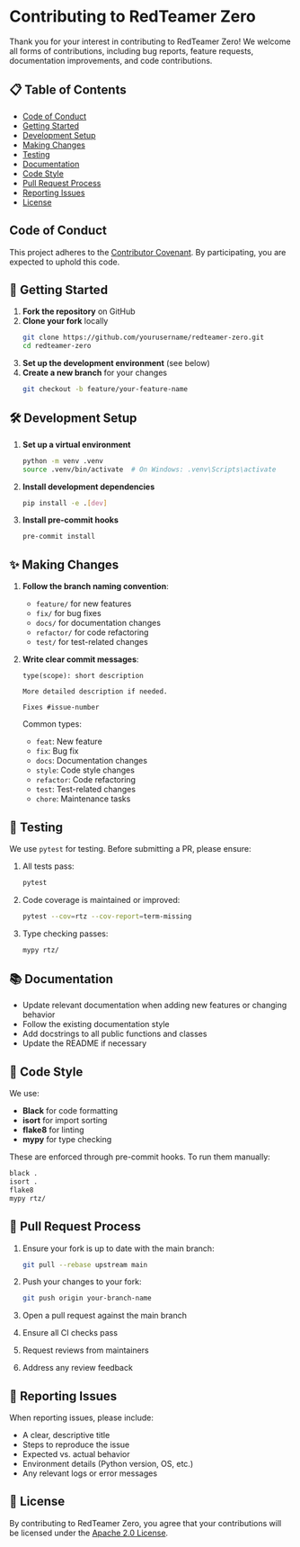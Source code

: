 # Contributing to RedTeamer Zero

Thank you for your interest in contributing to RedTeamer Zero! We welcome all forms of contributions, including bug reports, feature requests, documentation improvements, and code contributions.

## 📋 Table of Contents

- [Code of Conduct](#code-of-conduct)
- [Getting Started](#-getting-started)
- [Development Setup](#-development-setup)
- [Making Changes](#-making-changes)
- [Testing](#-testing)
- [Documentation](#-documentation)
- [Code Style](#-code-style)
- [Pull Request Process](#-pull-request-process)
- [Reporting Issues](#-reporting-issues)
- [License](#-license)

## Code of Conduct

This project adheres to the [Contributor Covenant](https://www.contributor-covenant.org/). By participating, you are expected to uphold this code.

## 🚀 Getting Started

1. **Fork the repository** on GitHub
2. **Clone your fork** locally
   ```bash
   git clone https://github.com/yourusername/redteamer-zero.git
   cd redteamer-zero
   ```
3. **Set up the development environment** (see below)
4. **Create a new branch** for your changes
   ```bash
   git checkout -b feature/your-feature-name
   ```

## 🛠️ Development Setup

1. **Set up a virtual environment**
   ```bash
   python -m venv .venv
   source .venv/bin/activate  # On Windows: .venv\Scripts\activate
   ```

2. **Install development dependencies**
   ```bash
   pip install -e .[dev]
   ```

3. **Install pre-commit hooks**
   ```bash
   pre-commit install
   ```

## ✨ Making Changes

1. **Follow the branch naming convention**:
   - `feature/` for new features
   - `fix/` for bug fixes
   - `docs/` for documentation changes
   - `refactor/` for code refactoring
   - `test/` for test-related changes

2. **Write clear commit messages**:
   ```
   type(scope): short description
   
   More detailed description if needed.
   
   Fixes #issue-number
   ```
   
   Common types:
   - `feat`: New feature
   - `fix`: Bug fix
   - `docs`: Documentation changes
   - `style`: Code style changes
   - `refactor`: Code refactoring
   - `test`: Test-related changes
   - `chore`: Maintenance tasks

## 🧪 Testing

We use `pytest` for testing. Before submitting a PR, please ensure:

1. All tests pass:
   ```bash
   pytest
   ```

2. Code coverage is maintained or improved:
   ```bash
   pytest --cov=rtz --cov-report=term-missing
   ```

3. Type checking passes:
   ```bash
   mypy rtz/
   ```

## 📚 Documentation

- Update relevant documentation when adding new features or changing behavior
- Follow the existing documentation style
- Add docstrings to all public functions and classes
- Update the README if necessary

## 🎨 Code Style

We use:
- **Black** for code formatting
- **isort** for import sorting
- **flake8** for linting
- **mypy** for type checking

These are enforced through pre-commit hooks. To run them manually:

```bash
black .
isort .
flake8
mypy rtz/
```

## 🔄 Pull Request Process

1. Ensure your fork is up to date with the main branch:
   ```bash
   git pull --rebase upstream main
   ```

2. Push your changes to your fork:
   ```bash
   git push origin your-branch-name
   ```

3. Open a pull request against the main branch

4. Ensure all CI checks pass

5. Request reviews from maintainers

6. Address any review feedback

## 🐛 Reporting Issues

When reporting issues, please include:

- A clear, descriptive title
- Steps to reproduce the issue
- Expected vs. actual behavior
- Environment details (Python version, OS, etc.)
- Any relevant logs or error messages

## 📄 License

By contributing to RedTeamer Zero, you agree that your contributions will be licensed under the [Apache 2.0 License](LICENSE).
